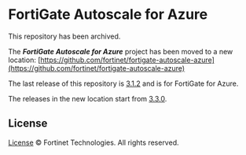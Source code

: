 # FortiGate Autoscale for Azure

This repository has been archived.

The ***FortiGate Autoscale for Azure*** project has been moved to a new location: [https://github.com/fortinet/fortigate-autoscale-azure](https://github.com/fortinet/fortigate-autoscale-azure)

The last release of this repository is [3.1.2](https://github.com/fortinet/fortigate-autoscale/releases/tag/3.1.2) and is for FortiGate for Azure.

The releases in the new location start from [3.3.0](https://github.com/fortinet/fortigate-autoscale-azure/releases/tag/3.3.0).

## License

[License](./LICENSE) © Fortinet Technologies. All rights reserved.

